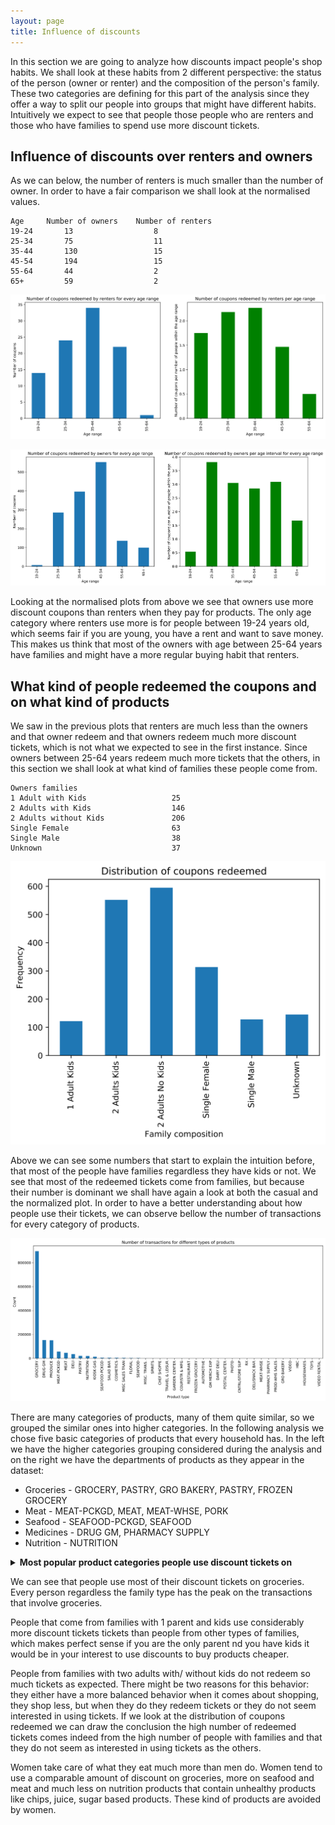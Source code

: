 ```yaml
---
layout: page
title: Influence of discounts
---
```


In this section we are going to analyze how discounts impact people's shop habits.
We shall look at these habits from 2 different perspective: the status of the person 
(owner or renter) and the composition of the person's family.
These two categories are defining for this part of the analysis since they offer a way to
split our people into groups that might have different habits. Intuitively we expect to see
that people those people who are renters and those who have families to spend use more discount
tickets.

## Influence of discounts over renters and owners

As we can below, the number of renters is much smaller than the number of owner. In order to have a fair
comparison we shall look at the normalised values.


    Age     Number of owners    Number of renters
    19-24       13                  8
    25-34       75                  11
    35-44       130                 15
    45-54       194                 15
    55-64       44                  2
    65+         59                  2


![svg](DiscountsRedeemed_files/output_47_1.svg)

![svg](DiscountsRedeemed_files/output_49_1.svg)

Looking at the normalised plots from above we see that owners use more discount coupons than renters when they pay
for products. The only age category where renters use more is for people between 19-24 years old, which seems fair
if you are young, you have a rent and want to save money.
This makes us think that most of the owners with age between 25-64 years have families and might have a more regular
buying habit that renters.

## What kind of people redeemed the coupons and on what kind of products

We saw in the previous plots that renters are much less than the owners and that owner redeem and
that owners redeem much more discount tickets, which is not what we expected to see in the first instance.
Since owners between 25-64 years redeem much more tickets that the others, in this section we shall look at what
kind of families these people come from.

    Owners families
    1 Adult with Kids                   25
    2 Adults with Kids                  146
    2 Adults without Kids               206
    Single Female                       63
    Single Male                         38
    Unknown                             37

![svg](DiscountsRedeemed_files/output_59_1.svg)

Above we can see some numbers that start to explain the intuition before, that most of the people have families
regardless they have kids or not. We see that most of the redeemed tickets come from families, but because their
number is dominant we shall have again a look at both the casual and the normalized plot.
In order to have a better understanding about how people use their tickets, we can observe bellow the number of
transactions for every category of products.

![svg](DiscountsRedeemed_files/output_63_1.svg)

There are many categories of products, many of them quite similar, so we grouped the similar ones into higher
categories. In the following analysis we chose five basic categories of products that every household has. 
In the left we have the higher categories grouping considered during the analysis and on the right we have the
departments of products as they appear in the dataset: 
* Groceries - GROCERY, PASTRY, GRO BAKERY, PASTRY, FROZEN GROCERY
* Meat - MEAT-PCKGD, MEAT, MEAT-WHSE, PORK
* Seafood - SEAFOOD-PCKGD, SEAFOOD
* Medicines - DRUG GM, PHARMACY SUPPLY
* Nutrition - NUTRITION

<details>
<summary>
    <b>Most popular product categories people use discount tickets on</b>
</summary>

<p><img src="/Ada-project/DiscountsRedeemed_files/output_64_0.svg" alt="svg" /></p>

<p><img src="/Ada-project/DiscountsRedeemed_files/output_66_0.svg" alt="svg" /></p>

<p><img src="/Ada-project/DiscountsRedeemed_files/output_68_0.svg" alt="svg" /></p>

<p><img src="/Ada-project/DiscountsRedeemed_files/output_70_0.svg" alt="svg" /></p>

<p><img src="/Ada-project/DiscountsRedeemed_files/output_72_0.svg" alt="svg" /></p>

</details>

We can see that people use most of their discount tickets on groceries. Every person regardless the family type
has the peak on the transactions that involve groceries.

People that come from families with 1 parent and kids use considerably more discount tickets tickets
than people from other types of families, which makes perfect sense if you are the only parent nd you have kids
it would be in your interest to use discounts to buy products cheaper.

People from families with two adults with/ without kids do not redeem so much tickets as expected. There might be
two reasons for this behavior: they either have a more balanced behavior when it comes about shopping, they shop
less, but when they do they redeem tickets or they do not seem interested in using tickets. If we look at the
distribution of coupons redeemed we can draw the conclusion the high number of redeemed tickets comes indeed
from the high number of people with families and that they do not seem as interested in using tickets as the others.

Women take care of what they eat much more than men do. Women tend to use a comparable amount of discount on
groceries, more on seafood and meat and much less on nutrition products that contain unhealthy products like chips,
juice, sugar based products. These kind of products are avoided by women.
